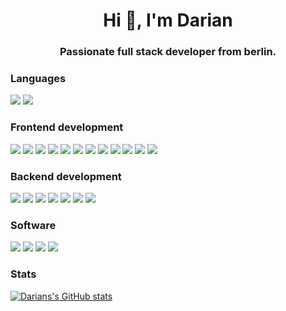 <!--

Here are some ideas to get you started:

- 🔭 I’m currently working on ...
- 🌱 I’m currently learning ...
- 👯 I’m looking to collaborate on ...
- 🤔 I’m looking for help with ...
- 💬 Ask me about ...
- 📫 How to reach me: ...
- 😄 Pronouns: ...
- ⚡ Fun fact: ...
-->


<h1 align="center">Hi 👋, I'm Darian</h1>
<h3 align="center">Passionate full stack developer from berlin.</h3>

### Languages
<p align-"left">
<img src="https://img.shields.io/badge/javascript-ffeb3b?style=for-the-badge&logo=javascript&logoColor=black">
<img src="https://img.shields.io/badge/typescript-037acb?style=for-the-badge&logo=typescript&logoColor=white">
</p>

### Frontend development
<p align-"left">
<img src="https://img.shields.io/badge/html5-cf5533?style=for-the-badge&logo=html5&logoColor=white">
<img src="https://img.shields.io/badge/css3-254bdd?style=for-the-badge&logo=css3&logoColor=white">
<img src="https://img.shields.io/badge/react-5ed3f3?style=for-the-badge&logo=react&logoColor=black">
<img src="https://img.shields.io/badge/nextjs-000000?style=for-the-badge&logo=next.js&logoColor=white">
<img src="https://img.shields.io/badge/angular-dd0031?style=for-the-badge&logo=angular&logoColor=white">
<img src="https://img.shields.io/badge/tailwindcss-38b2ac?style=for-the-badge&logo=tailwind-css&logoColor=white">
<img src="https://img.shields.io/badge/sass-cc6699?style=for-the-badge&logo=sass&logoColor=white">
<img src="https://img.shields.io/badge/threejs-000000?style=for-the-badge&logo=three.js&logoColor=white">
<img src="https://img.shields.io/badge/redux-764abc?style=for-the-badge&logo=redux&logoColor=white">
<img src="https://img.shields.io/badge/webpack-8dd6f9?style=for-the-badge&logo=webpack&logoColor=black">
<img src="https://img.shields.io/badge/jest-c21325?style=for-the-badge&logo=jest&logoColor=white">
<img src="https://img.shields.io/badge/cypress-17202c?style=for-the-badge&logo=cypress&logoColor=white">
</p>

### Backend development
<p align-"left">
<img src="https://img.shields.io/badge/node.js-87bf01?style=for-the-badge&logo=node.js&logoColor=white">
<img src="https://img.shields.io/badge/express-f5f5f5?style=for-the-badge&logo=express&logoColor=black">
<img src="https://img.shields.io/badge/koa-eaeaea?style=for-the-badge&logo=koa&logoColor=black">
<img src="https://img.shields.io/badge/postgresql-31658c?style=for-the-badge&logo=postgresql&logoColor=white">
<img src="https://img.shields.io/badge/prisma-0c3249?style=for-the-badge&logo=prisma&logoColor=white">
<img src="https://img.shields.io/badge/mongodb-4caf50?style=for-the-badge&logo=mongodb&logoColor=white">
<img src="https://img.shields.io/badge/graphql-e10098?style=for-the-badge&logo=graphql&logoColor=white">

### Software 
<p align-"left">
<img src="https://img.shields.io/badge/photoshop-31a8ff?style=for-the-badge&logo=adobe-photoshop&logoColor=white">
<img src="https://img.shields.io/badge/illustrator-ff9a00?style=for-the-badge&logo=adobe-illustrator&logoColor=white">
<img src="https://img.shields.io/badge/figma-f24e1e?style=for-the-badge&logo=figma&logoColor=white">
<img src="https://img.shields.io/badge/postman-ff6c37?style=for-the-badge&logo=postman&logoColor=white">
</p>

### Stats
[![Darians's GitHub stats](https://github-readme-stats.vercel.app/api?username=DarianPiro&theme=dark&show_icons=true&hide=stars&count_private=true)]()
